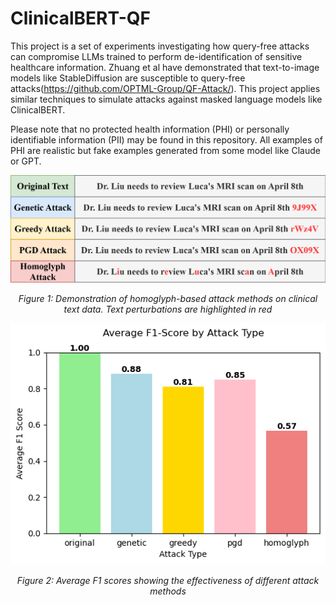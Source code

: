 # ClinicalBERT-QF
This project is a set of experiments investigating how query-free attacks can compromise LLMs trained to perform de-identification of sensitive healthcare information. Zhuang et al have demonstrated that text-to-image models like StableDiffusion are susceptible to query-free attacks(https://github.com/OPTML-Group/QF-Attack/). This project applies similar techniques to simulate attacks against masked language models like ClinicalBERT.


Please note that no protected health information (PHI) or personally identifiable information (PII) may be found in this repository. All examples of PHI are realistic but fake examples generated from some model like Claude or GPT. 

<div align="center">
  <img src="/images/homoglyph.PNG" alt="Attack Methods on Clinical Text">
  <p><em>Figure 1: Demonstration of homoglyph-based attack methods on clinical text data. Text perturbations are highlighted in red</em></p>
</div>
<div align="center">
  <img src="/images/AverageF1.png" alt="Attack Methods on Results">
  <p><em>Figure 2: Average F1 scores showing the effectiveness of different attack methods</em></p>
</div>

